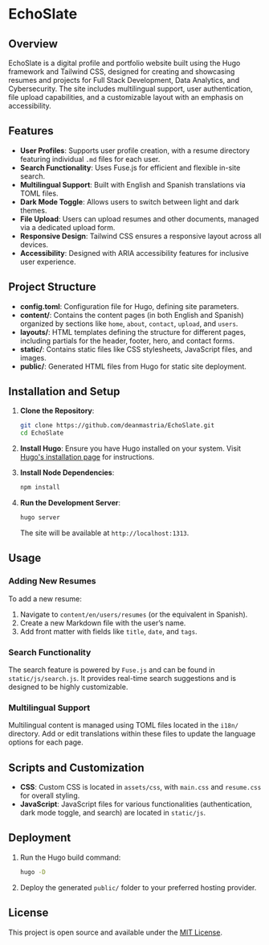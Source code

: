 
# EchoSlate

## Overview

EchoSlate is a digital profile and portfolio website built using the Hugo framework and Tailwind CSS, designed for creating and showcasing resumes and projects for Full Stack Development, Data Analytics, and Cybersecurity. The site includes multilingual support, user authentication, file upload capabilities, and a customizable layout with an emphasis on accessibility.

## Features

- **User Profiles**: Supports user profile creation, with a resume directory featuring individual `.md` files for each user.
- **Search Functionality**: Uses Fuse.js for efficient and flexible in-site search.
- **Multilingual Support**: Built with English and Spanish translations via TOML files.
- **Dark Mode Toggle**: Allows users to switch between light and dark themes.
- **File Upload**: Users can upload resumes and other documents, managed via a dedicated upload form.
- **Responsive Design**: Tailwind CSS ensures a responsive layout across all devices.
- **Accessibility**: Designed with ARIA accessibility features for inclusive user experience.

## Project Structure

- **config.toml**: Configuration file for Hugo, defining site parameters.
- **content/**: Contains the content pages (in both English and Spanish) organized by sections like `home`, `about`, `contact`, `upload`, and `users`.
- **layouts/**: HTML templates defining the structure for different pages, including partials for the header, footer, hero, and contact forms.
- **static/**: Contains static files like CSS stylesheets, JavaScript files, and images.
- **public/**: Generated HTML files from Hugo for static site deployment.

## Installation and Setup

1. **Clone the Repository**:
   ```bash
   git clone https://github.com/deanmastria/EchoSlate.git
   cd EchoSlate
   ```

2. **Install Hugo**: Ensure you have Hugo installed on your system. Visit [Hugo's installation page](https://gohugo.io/getting-started/installing/) for instructions.

3. **Install Node Dependencies**:
   ```bash
   npm install
   ```

4. **Run the Development Server**:
   ```bash
   hugo server
   ```
   The site will be available at `http://localhost:1313`.

## Usage

### Adding New Resumes

To add a new resume:
1. Navigate to `content/en/users/resumes` (or the equivalent in Spanish).
2. Create a new Markdown file with the user’s name.
3. Add front matter with fields like `title`, `date`, and `tags`.

### Search Functionality

The search feature is powered by `Fuse.js` and can be found in `static/js/search.js`. It provides real-time search suggestions and is designed to be highly customizable.

### Multilingual Support

Multilingual content is managed using TOML files located in the `i18n/` directory. Add or edit translations within these files to update the language options for each page.

## Scripts and Customization

- **CSS**: Custom CSS is located in `assets/css`, with `main.css` and `resume.css` for overall styling.
- **JavaScript**: JavaScript files for various functionalities (authentication, dark mode toggle, and search) are located in `static/js`.

## Deployment

1. Run the Hugo build command:
   ```bash
   hugo -D
   ```
2. Deploy the generated `public/` folder to your preferred hosting provider.

## License

This project is open source and available under the [MIT License](LICENSE).